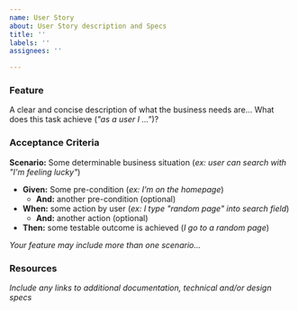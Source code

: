 ```yaml
---
name: User Story
about: User Story description and Specs
title: ''
labels: ''
assignees: ''

---
```


### Feature

A clear and concise description of what the business needs are... What does this task achieve (_"as a user I ..."_)?

### Acceptance Criteria

**Scenario:** Some determinable business situation (_ex: user can search with "I'm feeling lucky"_)
  - **Given:** Some pre-condition (_ex: I’m on the homepage_)
    - **And:** another pre-condition (optional)
  - **When:** some action by user (_ex: I type "random page" into search field_)
    - **And:** another action (optional)
  - **Then:** some testable outcome is achieved (_I go to a random page_)

_Your feature may include more than one scenario…_

### Resources

_Include any links to additional documentation, technical and/or design specs_
